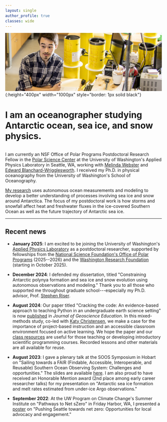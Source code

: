 ```yaml
---
layout: single
author_profile: true
classes: wide
---
```


![Myself in the Riser Argo float lab at the University of Washington (credit: Dennis Wise)](/assets/images/Riser_lab.jpg){:height="400px" width="1000px" style="border: 1px solid black"}


# I am an oceanographer studying Antarctic ocean, sea ice, and snow physics.

<hr style="height:0.5px; visibility:hidden;" />

I am currently an NSF Office of Polar Programs Postdoctoral Research Fellow in the [Polar Science Center](https://psc.apl.uw.edu) at the University of Washington's Applied Physics Laboratory in Seattle, WA, working with [Melinda Webster](https://psc.apl.uw.edu/people/investigators/melinda-webster/) and [Edward Blanchard-Wrigglesworth](https://environment.uw.edu/faculty/edward-blanchard-wrigglesworth/). I received my Ph.D. in physical oceanography from the University of Washington's School of Oceanography.

[My research](/research/) uses autonomous ocean measurements and modeling to develop a better understanding of processes involving sea ice and snow around Antarctica. The focus of my postdoctoral work is how storms and snowfall affect heat and freshwater fluxes in the ice-covered Southern Ocean as well as the future trajectory of Antarctic sea ice.

---

## Recent news

* **January 2025**: I am excited to be joining the University of Washington's [Applied Physics Laboratory](https://apl.uw.edu) as a postdoctoral researcher, supported by fellowships from the [National Science Foundation's Office of Polar Programs](https://www.nsf.gov/geo/opp/postdoctoral-awardees) (2025--2026) and the [Washington Research Foundation](https://www.wrfseattle.org/news/washington-research-foundation-awards-12-three-year-postdoctoral-fellowships/) (starting in October 2025).

* **December 2024**: I defended my dissertation, titled "Constraining Antarctic polynya formation and sea ice and snow evolution using autonomous observations and modeling." Thank you to all those who supported me throughout graduate school---especially my Ph.D. advisor, Prof. [Stephen Riser](https://environment.uw.edu/faculty/stephen-riser/).

* **August 2024**: Our paper titled "Cracking the code: An evidence-based approach to teaching Python in an undergraduate earth science setting" is now [published](https://doi.org/10.1080/10899995.2024.2384338) in *Journal of Geoscience Education*. In this mixed-methods study, co-led with [Katy Christensen](https://www.colorado.edu/instaar/katy-christensen), we make a case for the importance of project-based instruction and an accessible classroom environment focused on active learning. We hope the paper and our [class resources](https://ethan-campbell.github.io/OCEAN_215/) are useful for those teaching or developing introductory scientific programming courses. Recorded lessons and other materials are all available for reuse.

* **August 2023**: I gave a plenary talk at the SOOS Symposium in Hobart on "Sailing towards a FAIR (Findable, Accessible, Interoperable, and Reusable) Southern Ocean Observing System: Challenges and opportunities." The slides are available [here](https://drive.google.com/file/d/1_CDwI-qF09X2aAW4m-DACyvHacmdXtz1/view?usp=share_link). I am also proud to have received an Honorable Mention award (2nd place among early career researcher talks) for my presentation on "Antarctic sea ice formation and melt rates estimated from under-ice Argo observations."

* **September 2022**: At the UW Program on Climate Change's Summer Institute on "Pathways to Net sZero" in Friday Harbor, WA, I presented a [poster](https://drive.google.com/file/d/1i8ZHOGYXqMWO0tGKttS80YHMbWj5oVN6/view?usp=sharing) on "Pushing Seattle towards net zero: Opportunities for local advocacy and engagement."


<!-- Hidden below:

* **February 2022**: At the AGU Fall Meeting in December, Katy Christensen and I virtually presented a retrospective [study](https://agu.confex.com/agu/fm21/meetingapp.cgi/Paper/998855) of our redesign of OCEAN 215, our department's introductory Python course (see our [poster](https://drive.google.com/file/d/1BVnXeqSyAi4VCX5e1NwL0gk_QMHr6bHo/view?usp=sharing) here). We just learned that we received an [Outstanding Student Presentation Award](https://connect.agu.org/education/honors/educationsectionospa)!

* **January 2021**: I was selected for a three-year term as the [APECS representative](https://www.apecs.is/who-we-are/representatives.html) to the Southern Ocean Observing System (SOOS) [Weddell Sea–Dronning Maud Land Regional Working Group](http://www.soos.aq/activities/rwg/wsdml). The RWG is a multinational body that aims to coordinate observations and science in this interesting region of the Southern Ocean.

* **December 2020**: [Katy Christensen](https://www.ocean.washington.edu/home/Katy%20Christensen) and I finished co-teaching OCEAN 215, an introductory Python data analysis course. We adopted a flipped, virtual format and redesigned the course to incorporate a variety of evidence-based teaching practices. Our course website can be accessed [at this link](https://ethan-campbell.github.io/OCEAN_215/). All recorded lessons and other materials are available for reuse.

* **May 2020**: A new paper led by [Lauren von Berg](https://www.princeton.edu/news/2020/06/22/lauren-von-berg-class-2020-publishes-research-internship-studying-antarctic-sea-ice) at Princeton and [Channing Prend](https://cprend.github.io) at SIO, titled "[Weddell Sea phytoplankton blooms modulated by sea ice variability and polynya formation](https://agupubs.onlinelibrary.wiley.com/doi/10.1029/2020GL087954)," is now out in *Geophysical Research Letters*. For more details on our study, see [Research](/research/).

* **February 2020**: I'll be presenting [new work](https://agu.confex.com/agu/osm20/meetingapp.cgi/Paper/657323) on Antarctic sea ice growth and melt reconstructions using under-ice ocean observations at the Ocean Sciences Meeting in San Diego on February 21.

* **September 2019**: I discussed Weddell Sea polynyas with Dan Jones from BAS on his podcast, "Climate Scientists." Listen [here](https://anchor.fm/climate-scientists/episodes/Ethan-Campbell-e52ogj).

* **August 2019**: I'll be speaking about Weddell Sea polynyas at the [IGS](https://www.igsoc.org) Sea Ice Symposium in Winnipeg on August 23 and at the NYU Courant [AOS Colloquium](https://math.nyu.edu/dynamic/calendars/seminars/atmosphere-ocean-science-colloquium/) in New York on September 4.

* **June 2019**: My first paper as lead author, titled "[Antarctic offshore polynyas linked to Southern Hemisphere climate anomalies](https://www.nature.com/articles/s41586-019-1294-0)," is out in *Nature*. See [Research](/research/) for a summary of this study and [Publications](/publications/) for links to media coverage.

* **April 2019**: The third annual UW Program on Climate Change (PCC) Spring Symposium was organized by myself and other members of the PCC [Graduate Student Steering Committee](https://pcc.uw.edu/people/graduate-student-steering-committee/). Read my PCC blog post about the event [here](https://pcc.uw.edu/blog/2019/05/09/the-third-annual-spring-symposium-was-held-on-april-27-2019/).

* **February 2019**: A new paper led by [Earle Wilson](https://sustainability.stanford.edu/people/earle-wilson) at UW, titled "[Winter upper-ocean stability and ice&ndash;ocean feedbacks in the sea ice&ndash;covered Southern Ocean](https://journals.ametsoc.org/doi/abs/10.1175/JPO-D-18-0184.1)," is out in *Journal of Physical Oceanography*. For more details on our study, see [Research](/research/).

* **January 2019**: Throughout the next year, I will be presenting [live shows](https://pacificsciencecenter.org/visit/planetarium/) on polar oceanography in the Willard Smith Planetarium at the Pacific Science Center in Seattle. This opportunity is thanks to PacSci's Science Communication Fellowship.

-->

<!-- Global site tag (gtag.js) - Google Analytics -->
<script async src="https://www.googletagmanager.com/gtag/js?id=G-Y4L523YJ0J"></script>
<script>
  window.dataLayer = window.dataLayer || [];
  function gtag(){dataLayer.push(arguments);}
  gtag('js', new Date());

  gtag('config', 'G-Y4L523YJ0J');
</script>